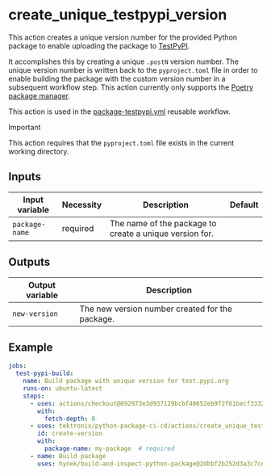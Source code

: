 # create_unique_testpypi_version

This action creates a unique version number for the provided Python package to enable uploading
the package to [TestPyPI](https://test.pypi.org/).

It accomplishes this by creating a unique `.postN` version number. The unique version number is
written back to the `pyproject.toml` file in order to enable building the package with the
custom version number in a subsequent workflow step. This action currently only supports the
[Poetry package manager](https://python-poetry.org/).

This action is used in the [package-testpypi.yml](../../workflows/package-testpypi.md)
reusable workflow.

> [!IMPORTANT]
> This action requires that the `pyproject.toml` file exists in the current working directory.

## Inputs

| Input variable | Necessity | Description                                             | Default |
| -------------- | --------- | ------------------------------------------------------- | ------- |
| `package-name` | required  | The name of the package to create a unique version for. |         |

## Outputs

| Output variable | Description                                     |
| --------------- | ----------------------------------------------- |
| `new-version`   | The new version number created for the package. |

## Example

```yaml
jobs:
  test-pypi-build:
    name: Build package with unique version for test.pypi.org
    runs-on: ubuntu-latest
    steps:
      - uses: actions/checkout@692973e3d937129bcbf40652eb9f2f61becf3332
        with:
          fetch-depth: 0
      - uses: tektronix/python-package-ci-cd/actions/create_unique_testpypi_version@v1.7.3
        id: create-version
        with:
          package-name: my-package  # required
      - name: Build package
        uses: hynek/build-and-inspect-python-package@2dbbf2b252d3a3c7cec7a810e3ed5983bd17b13a
```
